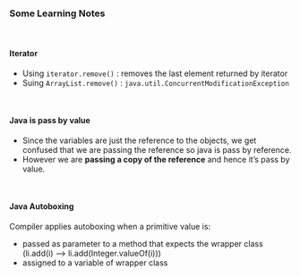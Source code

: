 ### Some Learning Notes ###

&nbsp;

#### Iterator ####
* Using `iterator.remove()` : removes the last element returned by iterator
* Suing `ArrayList.remove()` : `java.util.ConcurrentModificationException`

&nbsp;

#### Java is pass by value ####
* Since the variables are just the reference to the objects, we get confused that we are passing the reference so java is pass by reference. 
* However we are **passing a copy of the reference** and hence it’s pass by value.

&nbsp;

#### Java Autoboxing ####
Compiler applies autoboxing when a primitive value is: 
* passed as parameter to a method that expects the wrapper class (li.add(i) --> li.add(Integer.valueOf(i)))
* assigned to a variable of wrapper class
